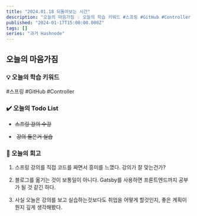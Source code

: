 ```yaml
---
title: "2024.01.18 되돌아보는 시간"
description: "오늘의 마음가짐 💡 오늘의 학습 키워드 #스프링 #GitHub #Controller ✔️ 오늘의 Todo List 스프링 강의 수강 강의 들은거 실습 🤔 오늘의 회고 스프링 강의를 직접 코드를 짜면서 흥미를 느꼈다. 강의가 잘 맞는건가? 블로그를 옮기는 것이 보통일이 아니다. Gatsby를 사용하면 프론트엔드까지 공부가 될 것 같긴 하다. 사실 오늘은 강의를 보고 실습하는것보다도 취업을 어떻게 할것인지, 좋은 계획이 뭔지 깊게 ..."
published: "2024-01-17T15:00:00.000Z"
tags: []
series: "과거 Hashnode"
---
```


## 오늘의 마음가짐

### 💡 오늘의 학습 키워드

#스프링 #GitHub #Controller

### ✔️ 오늘의 Todo List

* <s>스프링 강의 수강</s>
    
*  <s>강의 들은거 실습</s>
    

### 🤔 오늘의 회고

1. 스프링 강의를 직접 코드를 짜면서 흥미를 느꼈다. 강의가 잘 맞는건가?
    
2. 블로그를 옮기는 것이 보통일이 아니다. Gatsby를 사용하면 프론트엔드까지 공부가 될 것 같긴 하다.
    
3. 사실 오늘은 강의를 보고 실습하는것보다도 취업을 어떻게 할것인지, 좋은 계획이 뭔지 깊게 생각해봤다.